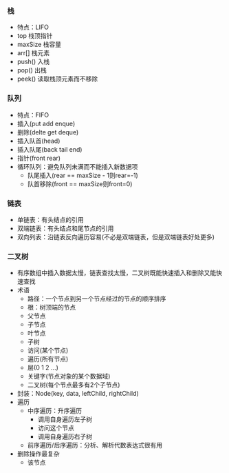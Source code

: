 ### 栈
- 特点：LIFO
- top 栈顶指针
- maxSize 栈容量
- arr\[\] 栈元素
- push() 入栈
- pop() 出栈
- peek() 读取栈顶元素而不移除

### 队列
- 特点：FIFO
- 插入(put add enque)
- 删除(delte get deque)
- 插入队首(head)
- 插入队尾(back tail end)
- 指针(front rear)
- 循环队列：避免队列未满而不能插入新数据项
  - 队尾插入(rear == maxSize - 1则rear=-1)
  - 队首移除(front == maxSize则front=0)

### 链表
- 单链表：有头结点的引用
- 双端链表：有头结点和尾节点的引用
- 双向列表：沿链表反向遍历容易(不必是双端链表，但是双端链表好处更多)

### 二叉树
- 有序数组中插入数据太慢，链表查找太慢，二叉树既能快速插入和删除又能快速查找
- 术语
  - 路径：一个节点到另一个节点经过的节点的顺序排序
  - 根：树顶端的节点
  - 父节点
  - 子节点
  - 叶节点
  - 子树
  - 访问(某个节点)
  - 遍历(所有节点)
  - 层(0 1 2 ...)
  - 关键字(节点对象的某个数据域)
  - 二叉树(每个节点最多有2个子节点)
- 封装：Node(key, data, leftChild, rightChild)
- 遍历
  - 中序遍历：升序遍历
    - 调用自身遍历左子树
    - 访问这个节点
    - 调用自身遍历右子树
  - 前序遍历/后序遍历：分析、解析代数表达式很有用
- 删除操作最复杂
  - 该节点
